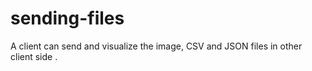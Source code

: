 # sending-files
A client can send and visualize the image, CSV and JSON files in other client side .
